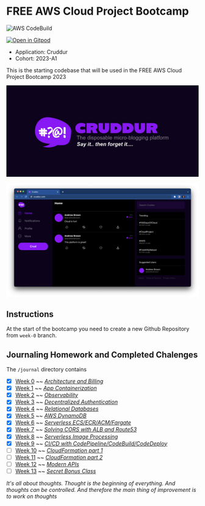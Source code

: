 # FREE AWS Cloud Project Bootcamp

![AWS CodeBuild](https://codebuild.eu-central-1.amazonaws.com/badges?uuid=eyJlbmNyeXB0ZWREYXRhIjoib2JGVlpFNFQrc2dKSGVsMm5JeVVKakY5SmRUNWdXZ0s2WExpdjVadENNOGVsQnNjRTVhTzVJS0pvM2RBNjc3Ly9oUjM0dGpUelJ4RmRKb0Y1Wk9lMVFRPSIsIml2UGFyYW1ldGVyU3BlYyI6IkVzNUU3bnB4U2xpT09GTFUiLCJtYXRlcmlhbFNldFNlcmlhbCI6MX0%3D&branch=main)

[![Open in Gitpod](https://gitpod.io/button/open-in-gitpod.svg)](https://gitpod.io/#<your-repository-url>)
- Application: Cruddur
- Cohort: 2023-A1

This is the starting codebase that will be used in the FREE AWS Cloud Project Bootcamp 2023

![Cruddur Graphic](_docs/assets/cruddur-banner.jpg)

![Cruddur Screenshot](_docs/assets/cruddur-screenshot.png)

## Instructions

At the start of the bootcamp you need to create a new Github Repository from `week-0` branch.

## Journaling Homework and Completed Chalenges

The `/journal` directory contains

- [x] [Week 0](journal/week0.md)        ~~  [*Architecture and Billing*](journal/markdown0.md)   
- [x] [Week 1](journal/week1.md)        ~~  [*App Containerization*](journal/markdown1.md) 
- [x] [Week 2](journal/week2.md)        ~~  [*Observability*](journal/markdown2.md) 
- [x] [Week 3](journal/week3.md)        ~~  [*Decentralized Authentication*](journal/markdown3.md) 
- [x] [Week 4](journal/week4.md)        ~~  [*Relational Databases*](journal/markdown4.md) 
- [x] [Week 5](journal/week5.md)        ~~  [*AWS DynamoDB*](journal/markdown5.md) 
- [x] [Week 6](journal/week6.md)        ~~  [*Serverless ECS/ECR/ACM/Fargate*](journal/markdown6.md) 
- [x] [Week 7](journal/week7.md)        ~~  [*Solving CORS with ALB and Route53*](journal/markdown7.md) 
- [x] [Week 8](journal/week8.md)        ~~  [*Serverless Image Processing*](journal/markdown8.md) 
- [x] [Week 9](journal/week9.md)        ~~  [*CI/CD with CodePipeline/CodeBuild/CodeDeploy*](journal/markdown9.md) 
- [ ] [Week 10](journal/week10.md)      ~~  [*CloudFormation part 1*](journal/markdown10.md) 
- [ ] [Week 11](journal/week11.md)      ~~  [*CloudFormation part 2*](journal/markdown11.md) 
- [ ] [Week 12](journal/week12.md)      ~~  [*Modern APIs*](journal/markdown12.md) 
- [ ] [Week 13](journal/week13.md)      ~~  [*Secret Bonus Class*](journal/markdown13.md) 

*It's all about thoughts. Thought is the beginning of everything. And thoughts can be controlled. And therefore the main thing of improvement is to work on thoughts*
